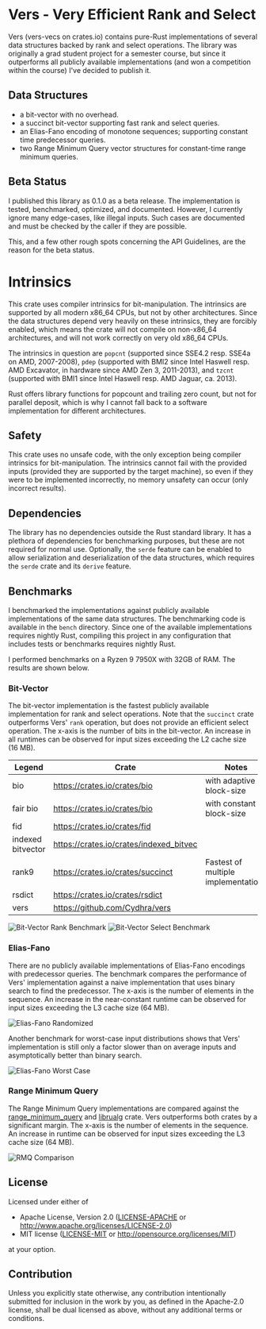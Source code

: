 # Vers - Very Efficient Rank and Select

Vers (vers-vecs on crates.io)
contains pure-Rust implementations of several data structures backed by rank and select operations.
The library was originally a grad student project for a semester course,
but since it outperforms all publicly available implementations (and won a competition within the course)
I've decided to publish it.

## Data Structures
- a bit-vector with no overhead.
- a succinct bit-vector supporting fast rank and select queries.
- an Elias-Fano encoding of monotone sequences; supporting constant time predecessor queries.
- two Range Minimum Query vector structures for constant-time range minimum queries.

## Beta Status
I published this library as 0.1.0 as a beta release.
The implementation is tested, benchmarked, optimized, and documented.
However, I currently ignore many edge-cases, like illegal inputs.
Such cases are documented and must be checked by the caller if they are possible.

This, and a few other rough spots concerning the API Guidelines, are the reason for the beta status.

# Intrinsics
This crate uses compiler intrinsics for bit-manipulation. The intrinsics are supported by
all modern x86_64 CPUs, but not by other architectures. Since the data structures depend
very heavily on these intrinsics, they are forcibly enabled, which means the crate will not
compile on non-x86_64 architectures, and will not work correctly on very old x86_64 CPUs.

The intrinsics in question are `popcnt` (supported since SSE4.2 resp. SSE4a on AMD, 2007-2008),
`pdep` (supported with BMI2 since Intel Haswell resp. AMD Excavator, in hardware since AMD Zen 3, 2011-2013),
and `tzcnt` (supported with BMI1 since Intel Haswell resp. AMD Jaguar, ca. 2013).

Rust offers library functions for popcount and trailing zero count, but not for parallel deposit,
which is why I cannot fall back to a software implementation for different architectures.

## Safety
This crate uses no unsafe code, with the only exception being compiler intrinsics for
bit-manipulation. The intrinsics cannot fail with the provided inputs (provided they are
supported by the target machine), so even if they were to be implemented incorrectly, no
memory unsafety can occur (only incorrect results).

## Dependencies
The library has no dependencies outside the Rust standard library.
It has a plethora of dependencies for benchmarking purposes, but these are not required for normal use.
Optionally, the `serde` feature can be enabled to allow serialization and deserialization of the data structures,
which requires the `serde` crate and its `derive` feature.

## Benchmarks
I benchmarked the implementations against publicly available implementations of the same data structures.
The benchmarking code is available in the `bench` directory.
Since one of the available implementations requires nightly Rust,
compiling this project in any configuration that includes tests or benchmarks requires nightly Rust.

I performed benchmarks on a Ryzen 9 7950X with 32GB of RAM.
The results are shown below.

### Bit-Vector
The bit-vector implementation is the fastest publicly available implementation for rank and select operations.
Note that the `succinct` crate outperforms Vers' `rank` operation, but does not provide an efficient select operation.
The x-axis is the number of bits in the bit-vector.
An increase in all runtimes can be observed for input sizes exceeding the L2 cache size (16 MB).

| Legend           | Crate                                    | Notes                               |
|------------------|------------------------------------------|-------------------------------------|
| bio              | https://crates.io/crates/bio             | with adaptive block-size            |
| fair bio         | https://crates.io/crates/bio             | with constant block-size            |
| fid              | https://crates.io/crates/fid             |                                     |
| indexed bitvector | https://crates.io/crates/indexed_bitvec |                                     |
| rank9            | https://crates.io/crates/succinct        | Fastest of multiple implementations |
| rsdict           | https://crates.io/crates/rsdict          |                                     |
| vers             | https://github.com/Cydhra/vers           |                                     |

![Bit-Vector Rank Benchmark](images/rank_comparison.svg)
![Bit-Vector Select Benchmark](images/select_comparison.svg)

### Elias-Fano
There are no publicly available implementations of Elias-Fano encodings with predecessor queries.
The benchmark compares the performance of Vers' implementation against a naive implementation that uses binary search
to find the predecessor.
The x-axis is the number of elements in the sequence.
An increase in the near-constant runtime can be observed for input sizes exceeding the L3 cache size 
(64 MB).

![Elias-Fano Randomized](images/elias_fano_randomized.svg)

Another benchmark for worst-case input distributions shows that Vers' implementation is still only a factor slower than
on average inputs and asymptotically better than binary search.

![Elias-Fano Worst Case](images/elias_fano_worst_case.svg)

### Range Minimum Query
The Range Minimum Query implementations are compared against the 
[range_minimum_query](https://crates.io/crates/range_minimum_query) and 
[librualg](https://crates.io/crates/librualg) crate.
Vers outperforms both crates by a significant margin.
The x-axis is the number of elements in the sequence.
An increase in runtime can be observed for input sizes exceeding the L3 cache size (64 MB).

![RMQ Comparison](images/rmq_comparison.svg)

## License

Licensed under either of

* Apache License, Version 2.0
  ([LICENSE-APACHE](LICENSE-APACHE) or http://www.apache.org/licenses/LICENSE-2.0)
* MIT license
  ([LICENSE-MIT](LICENSE-MIT) or http://opensource.org/licenses/MIT)

at your option.

## Contribution

Unless you explicitly state otherwise, any contribution intentionally submitted
for inclusion in the work by you, as defined in the Apache-2.0 license, shall be
dual licensed as above, without any additional terms or conditions.